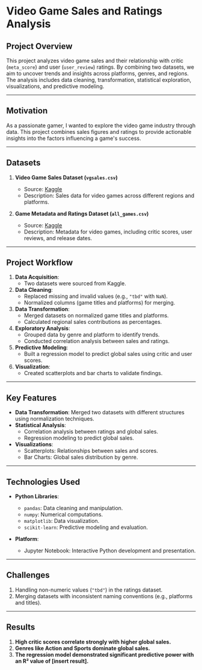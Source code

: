 # Video Game Sales and Ratings Analysis

## **Project Overview**
This project analyzes video game sales and their relationship with critic (`meta_score`) and user (`user_review`) ratings. By combining two datasets, we aim to uncover trends and insights across platforms, genres, and regions. The analysis includes data cleaning, transformation, statistical exploration, visualizations, and predictive modeling.

---

## **Motivation**
As a passionate gamer, I wanted to explore the video game industry through data. This project combines sales figures and ratings to provide actionable insights into the factors influencing a game's success.

---

## **Datasets**
1. **Video Game Sales Dataset (`vgsales.csv`)**
   - Source: [Kaggle](https://www.kaggle.com/datasets/gregorut/videogamesales)
   - Description: Sales data for video games across different regions and platforms.

2. **Game Metadata and Ratings Dataset (`all_games.csv`)**
   - Source: [Kaggle](https://www.kaggle.com/datasets/arnabchaki/popular-video-games-1980-2023)
   - Description: Metadata for video games, including critic scores, user reviews, and release dates.

---

## **Project Workflow**
1. **Data Acquisition**:
   - Two datasets were sourced from Kaggle.
2. **Data Cleaning**:
   - Replaced missing and invalid values (e.g., `"tbd"` with `NaN`).
   - Normalized columns (game titles and platforms) for merging.
3. **Data Transformation**:
   - Merged datasets on normalized game titles and platforms.
   - Calculated regional sales contributions as percentages.
4. **Exploratory Analysis**:
   - Grouped data by genre and platform to identify trends.
   - Conducted correlation analysis between sales and ratings.
5. **Predictive Modeling**:
   - Built a regression model to predict global sales using critic and user scores.
6. **Visualization**:
   - Created scatterplots and bar charts to validate findings.

---

## **Key Features**
- **Data Transformation**: Merged two datasets with different structures using normalization techniques.
- **Statistical Analysis**:
  - Correlation analysis between ratings and global sales.
  - Regression modeling to predict global sales.
- **Visualizations**:
  - Scatterplots: Relationships between sales and scores.
  - Bar Charts: Global sales distribution by genre.

---

## **Technologies Used**
- **Python Libraries**:
  - `pandas`: Data cleaning and manipulation.
  - `numpy`: Numerical computations.
  - `matplotlib`: Data visualization.
  - `scikit-learn`: Predictive modeling and evaluation.

- **Platform**:
  - Jupyter Notebook: Interactive Python development and presentation.

---

## **Challenges**
1. Handling non-numeric values (`"tbd"`) in the ratings dataset.
2. Merging datasets with inconsistent naming conventions (e.g., platforms and titles).

---

## **Results**
1. **High critic scores correlate strongly with higher global sales.**
2. **Genres like Action and Sports dominate global sales.**
3. **The regression model demonstrated significant predictive power with an R² value of [insert result].**
